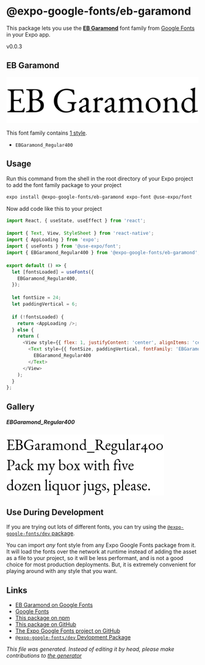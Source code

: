 # @expo-google-fonts/eb-garamond

This package lets you use the [**EB Garamond**](https://fonts.google.com/specimen/EB+Garamond) font family from [Google Fonts](https://fonts.google.com/) in your Expo app.

v0.0.3

## EB Garamond

![EB Garamond](./font-family.png)

This font family contains [1 style](#gallery).

- `EBGaramond_Regular400`

## Usage

Run this command from the shell in the root directory of your Expo project to add the font family package to your project
```sh
expo install @expo-google-fonts/eb-garamond expo-font @use-expo/font
```

Now add code like this to your project
```js
import React, { useState, useEffect } from 'react';

import { Text, View, StyleSheet } from 'react-native';
import { AppLoading } from 'expo';
import { useFonts } from '@use-expo/font';
import { EBGaramond_Regular400 } from '@expo-google-fonts/eb-garamond';

export default () => {
  let [fontsLoaded] = useFonts({
    EBGaramond_Regular400,
  });

  let fontSize = 24;
  let paddingVertical = 6;

  if (!fontsLoaded) {
    return <AppLoading />;
  } else {
    return (
      <View style={{ flex: 1, justifyContent: 'center', alignItems: 'center' }}>
        <Text style={{ fontSize, paddingVertical, fontFamily: 'EBGaramond_Regular400' }}>
          EBGaramond_Regular400
        </Text>
      </View>
    );
  }
};

```

## Gallery

##### EBGaramond_Regular400
![EBGaramond_Regular400](./45b9fd8b021be544bd8edb0bce9007faafdc3029fdb0f19e4deb80b50e9c4adb.ttf.png)


## Use During Development

If you are trying out lots of different fonts, you can try using the [`@expo-google-fonts/dev` package](https://www.npmjs.com/package/@expo-google-fonts/dev).

You can import *any* font style from any Expo Google Fonts package from it. It will load the fonts
over the network at runtime instead of adding the asset as a file to your project, so it will be 
less performant, and is not a good choice for most production deployments. But, it is extremely convenient
for playing around with any style that you want.

## Links

- [EB Garamond on Google Fonts](https://fonts.google.com/specimen/EB+Garamond)
- [Google Fonts](https://fonts.google.com/)
- [This package on npm](https://www.npmjs.com/package/@expo-google-fonts/eb-garamond)
- [This package on GitHub](https://github.com/expo/google-fonts/tree/master/font-packages/eb-garamond)
- [The Expo Google Fonts project on GitHub](https://github.com/expo/google-fonts)
- [`@expo-google-fonts/dev` Devlopment Package](https://github.com/expo/google-fonts/tree/master/font-packages/dev)


*This file was generated. Instead of editing it by head, please make contributions to [the generator](https://github.com/expo/google-fonts/tree/master/packages/generator)*
